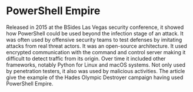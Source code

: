 # PowerShell Empire 

Released in 2015 at the BSides Las Vegas security conference, it showed how PowerShell could be used beyond the infection stage of an attack.  It was often used by offensive security teams to test defenses by imitating attacks from real threat actors. It was an open-source architecture.  It used encrypted communication with the command and control server making it difficult to detect traffic from its origin. Over time it included other frameworks, notably Python for Linux and macOS systems. Not only used by penetration testers, it also was used by malicious activities.  The article give the example of the Hades Olympic Destroyer campaign having used PowerShell Empire.  